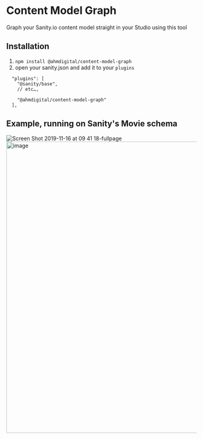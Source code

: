 # Content Model Graph

Graph your Sanity.io content model straight in your Studio using this tool

## Installation

1. `npm install @ahmdigital/content-model-graph`
2. open your sanity.json and add it to your `plugins`

```
  "plugins": [
    "@sanity/base",
    // etc…,
    
    "@ahmdigital/content-model-graph"
  ],
```

## Example, running on Sanity's Movie schema

![Screen Shot 2019-11-16 at 09 41 18-fullpage](https://user-images.githubusercontent.com/4197647/68980721-66e8da00-0855-11ea-9d2f-233f69679221.png)
<img width="769" alt="image" src="https://user-images.githubusercontent.com/4197647/68980734-6e0fe800-0855-11ea-8ec0-d7948ef46014.png">
